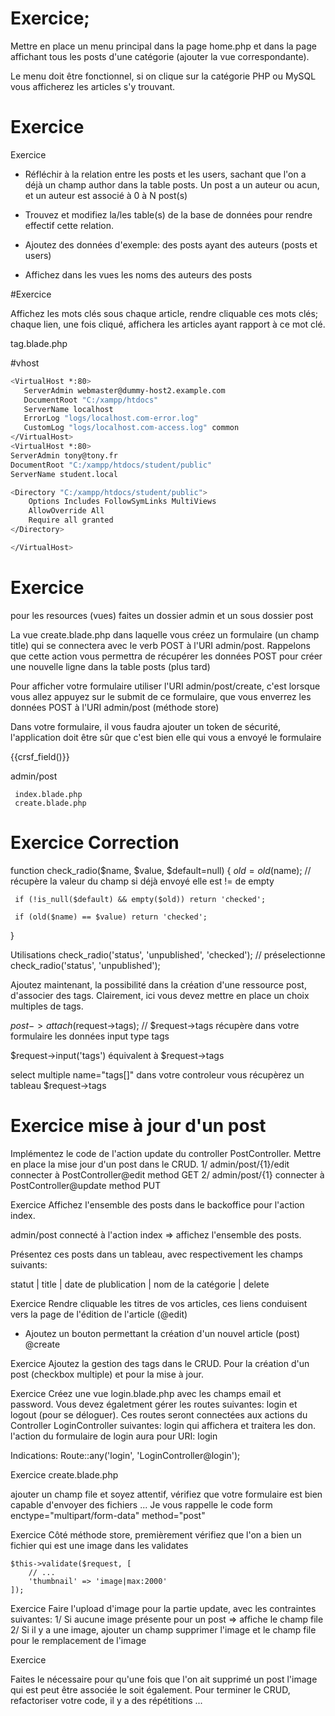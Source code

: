 # Exercice;

Mettre en place un menu principal dans la page home.php et dans la page affichant tous les posts d'une catégorie (ajouter la vue correspondante).

Le menu doit être fonctionnel, si on clique sur la catégorie PHP ou MySQL vous afficherez les articles s'y trouvant.

# Exercice

Exercice

- Réfléchir à la relation entre les posts et les users, sachant que l'on a déjà un champ author dans la table posts.
Un post a un auteur ou acun, et un auteur est associé à 0 à N post(s)

- Trouvez et modifiez la/les table(s) de la base de données pour rendre effectif cette relation.

- Ajoutez des données d'exemple: 
des posts ayant des auteurs (posts et users)

- Affichez dans les vues les noms des auteurs des posts

#Exercice 
 
 Affichez les mots clés sous chaque article, rendre cliquable ces mots clés; chaque lien, une fois cliqué, affichera les articles ayant rapport à ce mot clé.
 
 tag.blade.php
 
 #vhost
 ```bash
<VirtualHost *:80>
    ServerAdmin webmaster@dummy-host2.example.com
    DocumentRoot "C:/xampp/htdocs"
    ServerName localhost
    ErrorLog "logs/localhost.com-error.log"
    CustomLog "logs/localhost.com-access.log" common
</VirtualHost>
<VirtualHost *:80>
 ServerAdmin tony@tony.fr
 DocumentRoot "C:/xampp/htdocs/student/public"
 ServerName student.local
 
 <Directory "C:/xampp/htdocs/student/public">
     Options Includes FollowSymLinks MultiViews
     AllowOverride All
     Require all granted
 </Directory>

</VirtualHost>
 ```
 
 # Exercice
 
 pour les resources (vues) faites un dossier admin et un sous dossier post
 
 La vue create.blade.php dans laquelle vous créez un formulaire (un champ title) qui se connectera avec le verb POST à l'URI admin/post. Rappelons que cette action vous permettra de récupérer les données POST pour créer une nouvelle ligne dans la table posts (plus tard)
 
 Pour afficher votre formulaire utiliser l'URI admin/post/create, c'est lorsque vous allez appuyez sur le submit de ce formulaire, que vous enverrez les données POST à l'URI admin/post (méthode store)
 
 Dans votre formulaire, il vous faudra ajouter un token de sécurité, l'application doit être sûr que c'est bien elle qui vous a envoyé le formulaire
 
 <form>
 {{crsf_field()}}
 </form>
 
 admin/post
 
     index.blade.php
     create.blade.php
 
 # Exercice  Correction

 function check_radio($name, $value, $default=null)
 {
     $old = old($name); // récupère la valeur du champ si déjà envoyé elle est != de empty
 
     if (!is_null($default) && empty($old)) return 'checked';
 
     if (old($name) == $value) return 'checked';
 }
 
 
 Utilisations
 check_radio('status', 'unpublished', 'checked');  // préselectionne
 check_radio('status', 'unpublished');
 
 
 Ajoutez maintenant, la possibilité dans la création d'une ressource post, d'associer des tags. 
 Clairement, ici vous devez mettre en place un choix multiples de tags.
 
 
 $post->attach($request->tags);  // $request->tags récupère dans votre formulaire les données input type tags
 
 $request->input('tags') équivalent à $request->tags 
 
 select multiple name="tags[]"  dans votre controleur vous récupèrez un tableau $request->tags
 
 # Exercice mise à jour d'un post
 
 Implémentez le code de l'action update du controller PostController. Mettre en place la mise jour d'un post dans le CRUD.
 1/ admin/post/{1}/edit  connecter à PostController@edit method GET
 2/ admin/post/{1}  connecter à PostController@update method PUT
 
 Exercice
 Affichez l'ensemble des posts dans le backoffice pour l'action index.
 
 admin/post connecté à l'action index => affichez l'ensemble des posts.
 
 Présentez ces posts dans un tableau, avec respectivement les champs suivants:
 
 statut | title | date de plublication | nom de la catégorie |  delete 
 
 Exercice
 Rendre cliquable les titres de vos articles, ces liens conduisent vers la page de l'édition de l'article (@edit)
 
 - Ajoutez un bouton permettant la création d'un nouvel article (post) @create
 
 Exercice
 Ajoutez la gestion des tags dans le CRUD. Pour la création d'un post (checkbox multiple) et 
 pour la mise à jour.
 
 Exercice
 Créez une vue login.blade.php avec les champs email et password. Vous devez égaletment
 gérer les routes suivantes:
 login et logout (pour se déloguer). Ces routes seront connectées aux actions du
 Controller LoginController suivantes: login qui affichera et traitera les don.
 l'action du formulaire de login aura pour URI: login
 
 Indications:
 Route::any('login', 'LoginController@login'); 
 
 Exercice
 create.blade.php 
 
 ajouter un champ file et soyez attentif, vérifiez que votre formulaire est bien capable d'envoyer des fichiers ...
 Je vous rappelle le code 
 form enctype="multipart/form-data" method="post"
 
 Exercice
 Côté 
 méthode store, premièrement vérifiez que l'on a bien un fichier qui est une image dans les validates 
 
 	$this->validate($request, [
 		// ...
 		'thumbnail' => 'image|max:2000'
 	]);
 
Exercice
 Faire l'upload d'image pour la partie update, avec les contraintes suivantes:
 1/ Si aucune image présente pour un post => affiche le champ file
 2/ Si il y a une image, ajouter un champ supprimer l'image et le champ file pour le remplacement de l'image
 
 
Exercice

Faites le nécessaire pour qu'une fois que l'on ait supprimé un post l'image qui est peut être associée
le soit également.
Pour terminer le CRUD, refactoriser votre code, il y a des répétitions ...
 
 
 
 
 
 
 
 
 
 
 